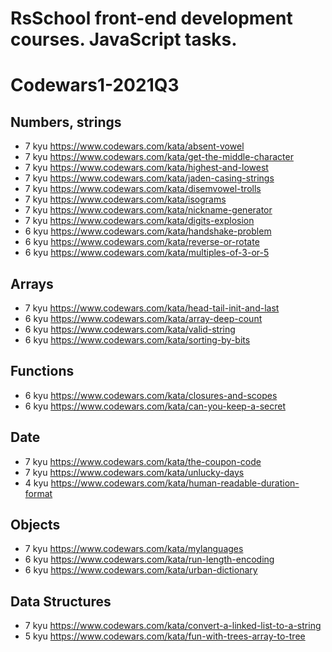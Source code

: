 # RsSchool front-end development courses. JavaScript tasks.

# Codewars1-2021Q3

## Numbers, strings

* 7 kyu https://www.codewars.com/kata/absent-vowel 
* 7 kyu https://www.codewars.com/kata/get-the-middle-character
* 7 kyu https://www.codewars.com/kata/highest-and-lowest
* 7 kyu https://www.codewars.com/kata/jaden-casing-strings
* 7 kyu https://www.codewars.com/kata/disemvowel-trolls
* 7 kyu https://www.codewars.com/kata/isograms
* 7 kyu https://www.codewars.com/kata/nickname-generator
* 7 kyu https://www.codewars.com/kata/digits-explosion
* 6 kyu https://www.codewars.com/kata/handshake-problem 
* 6 kyu https://www.codewars.com/kata/reverse-or-rotate 
* 6 kyu https://www.codewars.com/kata/multiples-of-3-or-5

## Arrays

* 7 kyu https://www.codewars.com/kata/head-tail-init-and-last 
* 6 kyu https://www.codewars.com/kata/array-deep-count
* 6 kyu https://www.codewars.com/kata/valid-string
* 6 kyu https://www.codewars.com/kata/sorting-by-bits

## Functions

* 6 kyu https://www.codewars.com/kata/closures-and-scopes
* 6 kyu https://www.codewars.com/kata/can-you-keep-a-secret

## Date

* 7 kyu https://www.codewars.com/kata/the-coupon-code 
* 7 kyu https://www.codewars.com/kata/unlucky-days 
* 4 kyu https://www.codewars.com/kata/human-readable-duration-format 

## Objects

* 7 kyu https://www.codewars.com/kata/mylanguages
* 6 kyu https://www.codewars.com/kata/run-length-encoding
* 6 kyu https://www.codewars.com/kata/urban-dictionary

## Data Structures

* 7 kyu https://www.codewars.com/kata/convert-a-linked-list-to-a-string 
* 5 kyu https://www.codewars.com/kata/fun-with-trees-array-to-tree 
